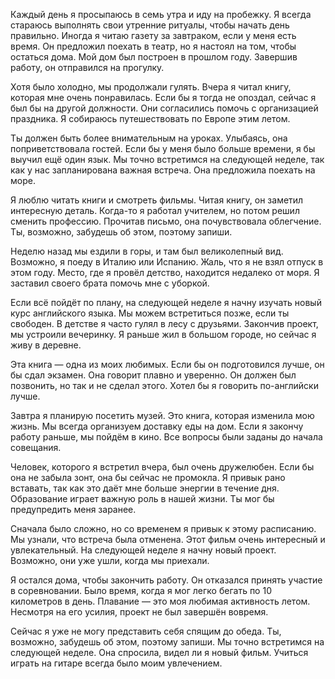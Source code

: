 Каждый день я просыпаюсь в семь утра и иду на пробежку. Я всегда стараюсь
выполнять свои утренние ритуалы, чтобы начать день правильно. Иногда я
читаю газету за завтраком, если у меня есть время. Он предложил поехать в
театр, но я настоял на том, чтобы остаться дома. Мой дом был построен в
прошлом году. Завершив работу, он отправился на прогулку.

Хотя было холодно, мы продолжали гулять. Вчера я читал книгу, которая мне
очень понравилась. Если бы я тогда не опоздал, сейчас я был бы на другой
должности. Они согласились помочь с организацией праздника. Я собираюсь
путешествовать по Европе этим летом.

Ты должен быть более внимательным на уроках. Улыбаясь, она поприветствовала
гостей. Если бы у меня было больше времени, я бы выучил ещё один язык. Мы
точно встретимся на следующей неделе, так как у нас запланирована важная
встреча. Она предложила поехать на море.

Я люблю читать книги и смотреть фильмы. Читая книгу, он заметил интересную
деталь. Когда-то я работал учителем, но потом решил сменить профессию.
Прочитав письмо, она почувствовала облегчение. Ты, возможно, забудешь об
этом, поэтому запиши.

Неделю назад мы ездили в горы, и там был великолепный вид. Возможно, я поеду
в Италию или Испанию. Жаль, что я не взял отпуск в этом году. Место, где я
провёл детство, находится недалеко от моря. Я заставил своего брата помочь
мне с уборкой.

Если всё пойдёт по плану, на следующей неделе я начну изучать новый курс
английского языка. Мы можем встретиться позже, если ты свободен. В детстве я
часто гулял в лесу с друзьями. Закончив проект, мы устроили вечеринку. Я
раньше жил в большом городе, но сейчас я живу в деревне.

Эта книга — одна из моих любимых. Если бы он подготовился лучше, он бы сдал
экзамен. Она говорит плавно и уверенно. Он должен был позвонить, но так и не
сделал этого. Хотел бы я говорить по-английски лучше.

Завтра я планирую посетить музей. Это книга, которая изменила мою жизнь. Мы
всегда организуем доставку еды на дом. Если я закончу работу раньше, мы
пойдём в кино. Все вопросы были заданы до начала совещания.

Человек, которого я встретил вчера, был очень дружелюбен. Если бы она не
забыла зонт, она бы сейчас не промокла. Я привык рано вставать, так как это
даёт мне больше энергии в течение дня. Образование играет важную роль в
нашей жизни. Ты мог бы предупредить меня заранее.

Сначала было сложно, но со временем я привык к этому расписанию. Мы узнали,
что встреча была отменена. Этот фильм очень интересный и увлекательный. На
следующей неделе я начну новый проект. Возможно, они уже ушли, когда мы
приехали.

Я остался дома, чтобы закончить работу. Он отказался принять участие в
соревновании. Было время, когда я мог легко бегать по 10 километров в день.
Плавание — это моя любимая активность летом. Несмотря на его усилия, проект
не был завершён вовремя.

Сейчас я уже не могу представить себя спящим до обеда. Ты, возможно, забудешь
об этом, поэтому запиши. Мы точно встретимся на следующей неделе. Она
спросила, видел ли я новый фильм. Учиться играть на гитаре всегда было моим
увлечением.

